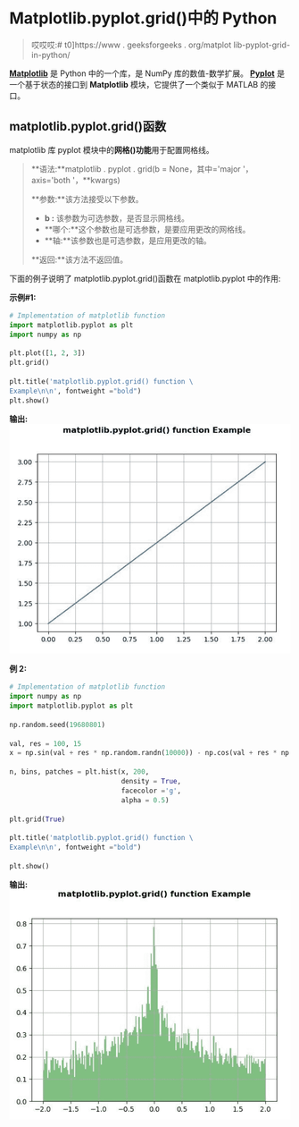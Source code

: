 # Matplotlib.pyplot.grid()中的 Python

> 哎哎哎:# t0]https://www . geeksforgeeks . org/matplot lib-pyplot-grid-in-python/

**[Matplotlib](https://www.geeksforgeeks.org/python-introduction-matplotlib/)** 是 Python 中的一个库，是 NumPy 库的数值-数学扩展。 **[Pyplot](https://www.geeksforgeeks.org/pyplot-in-matplotlib/)** 是一个基于状态的接口到 **Matplotlib** 模块，它提供了一个类似于 MATLAB 的接口。

## matplotlib.pyplot.grid()函数

matplotlib 库 pyplot 模块中的**网格()功能**用于配置网格线。

> **语法:**matplotlib . pyplot . grid(b = None，其中='major '，axis='both '，\*\*kwargs)
> 
> **参数:**该方法接受以下参数。
> 
> *   **b :** 该参数为可选参数，是否显示网格线。
> *   **哪个:**这个参数也是可选参数，是要应用更改的网格线。
> *   **轴:**该参数也是可选参数，是应用更改的轴。
> 
> **返回:**该方法不返回值。

下面的例子说明了 matplotlib.pyplot.grid()函数在 matplotlib.pyplot 中的作用:

**示例#1:**

```py
# Implementation of matplotlib function   
import matplotlib.pyplot as plt
import numpy as np

plt.plot([1, 2, 3])
plt.grid()

plt.title('matplotlib.pyplot.grid() function \
Example\n\n', fontweight ="bold")
plt.show()
```

**输出:**
![](img/8a1c1f596dab6d055947aa4a390e34de.png)

**例 2:**

```py
# Implementation of matplotlib function   
import numpy as np
import matplotlib.pyplot as plt

np.random.seed(19680801)

val, res = 100, 15
x = np.sin(val + res * np.random.randn(10000)) - np.cos(val + res * np.random.randn(10000))

n, bins, patches = plt.hist(x, 200, 
                            density = True, 
                            facecolor ='g', 
                            alpha = 0.5)

plt.grid(True)

plt.title('matplotlib.pyplot.grid() function \
Example\n\n', fontweight ="bold")

plt.show()
```

**输出:**
![](img/719ad170aa8e32d0b5abdec8b023050e.png)